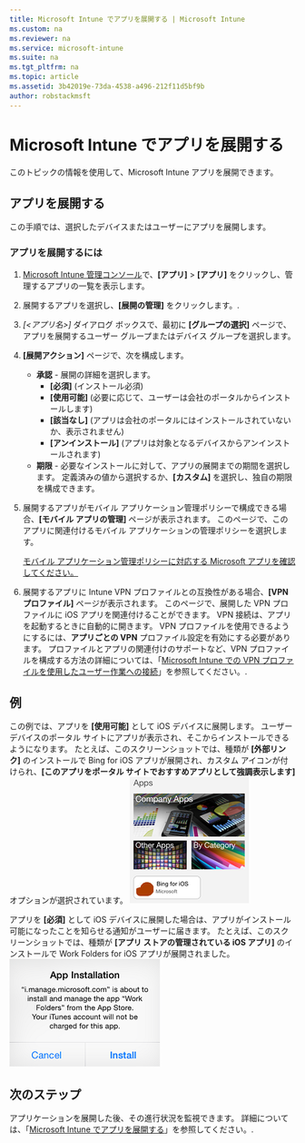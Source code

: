 ```yaml
---
title: Microsoft Intune でアプリを展開する | Microsoft Intune
ms.custom: na
ms.reviewer: na
ms.service: microsoft-intune
ms.suite: na
ms.tgt_pltfrm: na
ms.topic: article
ms.assetid: 3b42019e-73da-4538-a496-212f11d5bf9b
author: robstackmsft
---
```

# Microsoft Intune でアプリを展開する

このトピックの情報を使用して、Microsoft Intune アプリを展開できます。


## アプリを展開する
この手順では、選択したデバイスまたはユーザーにアプリを展開します。

### アプリを展開するには

1. [Microsoft Intune 管理コンソール](https://manage.microsoft.com)で、**[アプリ]**  &gt;  **[アプリ]** をクリックし、管理するアプリの一覧を表示します。

2.  展開するアプリを選択し、**[展開の管理]** をクリックします。.

3.  *[&lt;アプリ名&gt;]* ダイアログ ボックスで、最初に **[グループの選択]** ページで、アプリを展開するユーザー グループまたはデバイス グループを選択します。

4.  **[展開アクション]** ページで、次を構成します。

    - **承認** - 展開の詳細を選択します。
        - **[必須]** (インストール必須)
        - **[使用可能]** (必要に応じて、ユーザーは会社のポータルからインストールします)
        - **[該当なし]** (アプリは会社のポータルにはインストールされていないか、表示されません)
        - **[アンインストール]** (アプリは対象となるデバイスからアンインストールされます)
    - **期限** - 必要なインストールに対して、アプリの展開までの期間を選択します。 定義済みの値から選択するか、**[カスタム]** を選択し、独自の期限を構成できます。

5. 展開するアプリがモバイル アプリケーション管理ポリシーで構成できる場合、**[モバイル アプリの管理]** ページが表示されます。 このページで、このアプリに関連付けるモバイル アプリケーションの管理ポリシーを選択します。

    [モバイル アプリケーション管理ポリシーに対応する Microsoft アプリを確認してください。](https://www.microsoft.com/en-us/server-cloud/products/microsoft-intune/partners.aspx)

6. 展開するアプリに Intune VPN プロファイルとの互換性がある場合、**[VPN プロファイル]** ページが表示されます。 このページで、展開した VPN プロファイルに iOS アプリを関連付けることができます。 VPN 接続は、アプリを起動するときに自動的に開きます。 VPN プロファイルを使用できるようにするには、**アプリごとの VPN** プロファイル設定を有効にする必要があります。
 プロファイルとアプリの関連付けのサポートなど、VPN プロファイルを構成する方法の詳細については、「[Microsoft Intune での VPN プロファイルを使用したユーザー作業への接続](vpn-connections-in-microsoft-intune.md)」を参照してください。.

## 例

この例では、アプリを **[使用可能]** として iOS デバイスに展開します。
ユーザー デバイスのポータル サイトにアプリが表示され、そこからインストールできるようになります。 たとえば、このスクリーンショットでは、種類が **[外部リンク]** のインストールで Bing for iOS アプリが展開され、カスタム アイコンが付けられ、**[このアプリをポータル サイトでおすすめアプリとして強調表示します]** オプションが選択されています。
    ![iOS の使用可能アプリ](./media/available-install-on-iOS.png)

アプリを **[必須]** として iOS デバイスに展開した場合は、アプリがインストール可能になったことを知らせる通知がユーザーに届きます。 たとえば、このスクリーンショットでは、種類が **[アプリ ストアの管理されている iOS アプリ]** のインストールで Work Folders for iOS アプリが展開されました。
    ![iOS の必須アプリ](./media/iOS-Required-install.PNG)

## 次のステップ

アプリケーションを展開した後、その進行状況を監視できます。 詳細については、「[Microsoft Intune でアプリを展開する](monitor-apps-in-microsoft-intune.md)」を参照してください。.


<!--HONumber=May16_HO1-->


